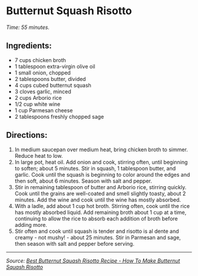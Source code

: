 # Butternut Squash Risotto
*Time: 55 minutes.*

## Ingredients:
- 7 cups chicken broth
- 1 tablespoon extra-virgin olive oil
- 1 small onion, chopped
- 2 tablespoons butter, divided
- 4 cups cubed butternut squash
- 3 cloves garlic, minced
- 2 cups Arborio rice
- 1/2 cup white wine
- 1 cup Parmesan cheese
- 2 tablespoons freshly chopped sage

## Directions:
1. In medium saucepan over medium heat, bring chicken broth to simmer. Reduce heat to low.
2. In large pot, heat oil. Add onion and cook, stirring often, until beginning to soften; about 5 minutes. Stir in squash, 1 tablespoon butter, and garlic. Cook until the squash is beginning to color around the edges and then soft, about 6 minutes. Season with salt and pepper.
3. Stir in remaining tablespoon of butter and Arborio rice, stirring quickly. Cook until the grains are well-coated and smell slightly toasty, about 2 minutes. Add the wine and cook until the wine has mostly absorbed.
4. With a ladle, add about 1 cup hot broth. Stirring often, cook until the rice has mostly absorbed liquid. Add remaining broth about 1 cup at a time, continuing to allow the rice to absorb each addition of broth before adding more.
5. Stir often and cook until squash is tender and risotto is al dente and creamy - not mushy! - about 25 minutes. Stir in Parmesan and sage, then season with salt and pepper before serving.

- - - -

*Source: [Best Butternut Squash Risotto Recipe - How To Make Butternut Squash Risotto](https://www.delish.com/cooking/recipe-ideas/recipes/a44148/butternut-squash-risotto-parmesan-recipe/)*
